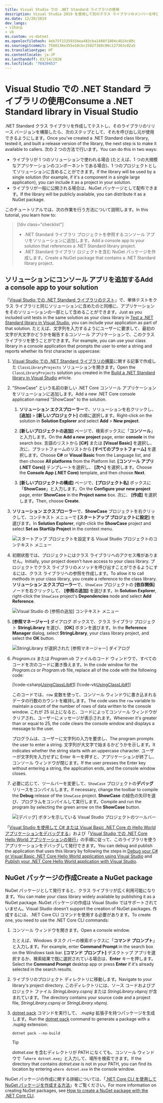 ```yaml
---
title: Visual Studio での .NET Standard ライブラリの使用
description: Visual Studio 2019 を使用して別のクラス ライブラリのメンバーを呼び出す .NET Core アプリケーションを構築します。
ms.date: 12/20/2019
dev_langs:
- csharp
- vb
ms.custom: vs-dotnet
ms.openlocfilehash: 4eb75f23359334ea483cba1498f1804c4b24c80c
ms.sourcegitcommit: 7588136e355e10cbc2582f389c90c127363c02a5
ms.translationtype: HT
ms.contentlocale: ja-JP
ms.lasthandoff: 03/14/2020
ms.locfileid: "76920453"
---
```

# <a name="consume-a-net-standard-library-in-visual-studio"></a><span data-ttu-id="f0048-103">Visual Studio での .NET Standard ライブラリの使用</span><span class="sxs-lookup"><span data-stu-id="f0048-103">Consume a .NET Standard library in Visual Studio</span></span>

<span data-ttu-id="f0048-104">.NET Standard クラス ライブラリを作成してテストし、そのライブラリのリリース バージョンを構築したら、次のステップとして、それを呼び出し元が使用できるようにします。</span><span class="sxs-lookup"><span data-stu-id="f0048-104">Once you've created a .NET Standard class library, tested it, and built a release version of the library, the next step is to make it available to callers.</span></span> <span data-ttu-id="f0048-105">次の 2 つの方法で行います。</span><span class="sxs-lookup"><span data-stu-id="f0048-105">You can do this in two ways:</span></span>

- <span data-ttu-id="f0048-106">ライブラリが 1 つのソリューションで使われる場合 (たとえば、1 つの大規模なアプリケーションのコンポーネントである場合)、1 つのプロジェクトとしてソリューションに含めることができます。</span><span class="sxs-lookup"><span data-stu-id="f0048-106">If the library will be used by a single solution (for example, if it's a component in a single large application), you can include it as a project in your solution.</span></span>
- <span data-ttu-id="f0048-107">ライブラリが一般に公開される場合は、NuGet パッケージとして配布できます。</span><span class="sxs-lookup"><span data-stu-id="f0048-107">If the library will be publicly available, you can distribute it as a NuGet package.</span></span>

<span data-ttu-id="f0048-108">このチュートリアルでは、次の作業を行う方法について説明します。</span><span class="sxs-lookup"><span data-stu-id="f0048-108">In this tutorial, you learn how to:</span></span>
> [!div class="checklist"]
>
> - <span data-ttu-id="f0048-109">.NET Standard ライブラリ プロジェクトを参照するコンソール アプリをソリューションに追加します。</span><span class="sxs-lookup"><span data-stu-id="f0048-109">Add a console app to your solution that references a .NET Standard library project.</span></span>
> - <span data-ttu-id="f0048-110">.NET Standard ライブラリ ロジェクトを含む NuGet パッケージを作成します。</span><span class="sxs-lookup"><span data-stu-id="f0048-110">Create a NuGet package that contains a .NET Standard library project.</span></span>

## <a name="add-a-console-app-to-your-solution"></a><span data-ttu-id="f0048-111">ソリューションにコンソール アプリを追加する</span><span class="sxs-lookup"><span data-stu-id="f0048-111">Add a console app to your solution</span></span>

<span data-ttu-id="f0048-112">「[Visual Studio での .NET Standard ライブラリのテスト](testing-library-with-visual-studio.md)」で、単体テストをクラス ライブラリと同じソリューションに含めたのと同様に、アプリケーションをそのソリューションの一部として含めることができます。</span><span class="sxs-lookup"><span data-stu-id="f0048-112">Just as you included unit tests in the same solution as your class library in [Test a .NET Standard library in Visual Studio](testing-library-with-visual-studio.md), you can include your application as part of that solution.</span></span> <span data-ttu-id="f0048-113">たとえば、文字列を入力するようにユーザーに要求して、最初の文字が大文字かどうかを報告するコンソール アプリケーションで、このクラス ライブラリを使うことができます。</span><span class="sxs-lookup"><span data-stu-id="f0048-113">For example, you can use your class library in a console application that prompts the user to enter a string and reports whether its first character is uppercase:</span></span>

1. <span data-ttu-id="f0048-114">[Visual Studio での .NET Standard ライブラリの構築](library-with-visual-studio.md)に関する記事で作成した `ClassLibraryProjects` ソリューションを開きます。</span><span class="sxs-lookup"><span data-stu-id="f0048-114">Open the `ClassLibraryProjects` solution you created in the [Build a .NET Standard library in Visual Studio](library-with-visual-studio.md) article.</span></span>

1. <span data-ttu-id="f0048-115">"ShowCase" という名前の新しい .NET Core コンソール アプリケーションをソリューションに追加します。</span><span class="sxs-lookup"><span data-stu-id="f0048-115">Add a new .NET Core console application named "ShowCase" to the solution.</span></span>

   1. <span data-ttu-id="f0048-116">**ソリューション エクスプローラー**で、ソリューションを右クリックし、 **[追加]**  >  **[新しいプロジェクト]** の順に選択します。</span><span class="sxs-lookup"><span data-stu-id="f0048-116">Right-click on the solution in **Solution Explorer** and select **Add** > **New project**.</span></span>

   1. <span data-ttu-id="f0048-117">**[新しいプロジェクトの追加]** ページで、検索ボックスに「**コンソール**」と入力します。</span><span class="sxs-lookup"><span data-stu-id="f0048-117">On the **Add a new project** page, enter **console** in the search box.</span></span> <span data-ttu-id="f0048-118">言語のリストから **[C#]** または **[Visual Basic]** を選択し、次に、プラットフォームのリストから **[すべてのプラットフォーム]** を選択します。</span><span class="sxs-lookup"><span data-stu-id="f0048-118">Choose **C#** or **Visual Basic** from the Language list, and then choose **All platforms** from the Platform list.</span></span> <span data-ttu-id="f0048-119">**[コンソール アプリ (.NET Core)]** テンプレートを選択し、 **[次へ]** を選択します。</span><span class="sxs-lookup"><span data-stu-id="f0048-119">Choose the **Console App (.NET Core)** template, and then choose **Next**.</span></span>

   1. <span data-ttu-id="f0048-120">**[新しいプロジェクトの構成]** ページで、**[プロジェクト名]** ボックスに「**ShowCase**」と入力します。</span><span class="sxs-lookup"><span data-stu-id="f0048-120">On the **Configure your new project** page, enter **ShowCase** in the **Project name** box.</span></span> <span data-ttu-id="f0048-121">次に、 **[作成]** を選択します。</span><span class="sxs-lookup"><span data-stu-id="f0048-121">Then, choose **Create**.</span></span>

1. <span data-ttu-id="f0048-122">**ソリューション エクスプローラー**で、**ShowCase** プロジェクトを右クリックして、コンテキスト メニューで **[スタートアップ プロジェクトに設定]** を選びます。</span><span class="sxs-lookup"><span data-stu-id="f0048-122">In **Solution Explorer**, right-click the **ShowCase** project and select **Set as StartUp Project** in the context menu.</span></span>

   ![スタートアップ プロジェクトを設定する Visual Studio プロジェクトのコンテキスト メニュー](./media/consuming-library-with-visual-studio/set-startup-project-context-menu.png)

1. <span data-ttu-id="f0048-124">初期状態では、プロジェクトにはクラス ライブラリへのアクセス権がありません。</span><span class="sxs-lookup"><span data-stu-id="f0048-124">Initially, your project doesn't have access to your class library.</span></span> <span data-ttu-id="f0048-125">プロジェクトでクラス ライブラリのメソッドを呼び出すことができるようにするには、クラス ライブラリへの参照を作成します。</span><span class="sxs-lookup"><span data-stu-id="f0048-125">To allow it to call methods in your class library, you create a reference to the class library.</span></span> <span data-ttu-id="f0048-126">**ソリューション エクスプローラー**で、`ShowCase` プロジェクトの **[依存関係]** ノードを右クリックして、 **[参照の追加]** を選びます。</span><span class="sxs-lookup"><span data-stu-id="f0048-126">In **Solution Explorer**, right-click the `ShowCase` project's **Dependencies** node and select **Add Reference**.</span></span>

   ![Visual Studio の [参照の追加] コンテキスト メニュー](./media/consuming-library-with-visual-studio/add-reference-context-menu.png)

1. <span data-ttu-id="f0048-128">**[参照マネージャー]** ダイアログ ボックスで、クラス ライブラリ プロジェクト **StringLibrary** を選び、 **[OK]** ボタンを選びます。</span><span class="sxs-lookup"><span data-stu-id="f0048-128">In the **Reference Manager** dialog, select **StringLibrary**, your class library project, and select the **OK** button.</span></span>

   ![StringLibrary が選択された [参照マネージャー] ダイアログ](./media/consuming-library-with-visual-studio/manage-project-references.png)

1. <span data-ttu-id="f0048-130">*Program.cs* または *Program.vb* ファイルのコード ウィンドウで、すべてのコードを次のコードに置き換えます。</span><span class="sxs-lookup"><span data-stu-id="f0048-130">In the code window for the *Program.cs* or *Program.vb* file, replace all of the code with the following code:</span></span>

   [!code-csharp[UsingClassLib#1](~/samples/snippets/csharp/getting_started/with_visual_studio_2017/showcase.cs)]
   [!code-vb[UsingClassLib#1](~/samples/snippets/core/tutorials/vb-library-with-visual-studio/showcase.vb)]

   <span data-ttu-id="f0048-131">このコードでは、`row` 変数を使って、コンソール ウィンドウに書き込まれるデータの行数のカウントを維持します。</span><span class="sxs-lookup"><span data-stu-id="f0048-131">The code uses the `row` variable to maintain a count of the number of rows of data written to the console window.</span></span> <span data-ttu-id="f0048-132">これが 25 以上になると、コードによってコンソール ウィンドウがクリアされ、ユーザーにメッセージが表示されます。</span><span class="sxs-lookup"><span data-stu-id="f0048-132">Whenever it's greater than or equal to 25, the code clears the console window and displays a message to the user.</span></span>

   <span data-ttu-id="f0048-133">プログラムは、ユーザーに文字列の入力を要求し、</span><span class="sxs-lookup"><span data-stu-id="f0048-133">The program prompts the user to enter a string.</span></span> <span data-ttu-id="f0048-134">文字列が大文字で始まるかどうかを示します。</span><span class="sxs-lookup"><span data-stu-id="f0048-134">It indicates whether the string starts with an uppercase character.</span></span> <span data-ttu-id="f0048-135">ユーザーが文字列を入力せずに Enter キーを押すと、アプリケーションが終了し、コンソール ウィンドウが閉じます。</span><span class="sxs-lookup"><span data-stu-id="f0048-135">If the user presses the Enter key without entering a string, the application ends, and the console window closes.</span></span>

1. <span data-ttu-id="f0048-136">必要に応じて、ツールバーを変更して、`ShowCase` プロジェクトの**デバッグ** リリースをコンパイルします。</span><span class="sxs-lookup"><span data-stu-id="f0048-136">If necessary, change the toolbar to compile the **Debug** release of the `ShowCase` project.</span></span> <span data-ttu-id="f0048-137">**ShowCase** の緑色の矢印を選び、プログラムをコンパイルして実行します。</span><span class="sxs-lookup"><span data-stu-id="f0048-137">Compile and run the program by selecting the green arrow on the **ShowCase** button.</span></span>

   ![[デバッグ] ボタンを示している Visual Studio プロジェクトのツールバー](./media/consuming-library-with-visual-studio/visual-studio-project-toolbar.png)

<span data-ttu-id="f0048-139">「[Visual Studio を使用して C# または Visual Basic .NET Core の Hello World アプリケーションをデバッグする](debugging-with-visual-studio.md)」および「[Visual Studio での .NET Core Hello World アプリケーションの発行](publishing-with-visual-studio.md)」の手順に従って、このライブラリを使うアプリケーションをデバッグして発行できます。</span><span class="sxs-lookup"><span data-stu-id="f0048-139">You can debug and publish the application that uses this library by following the steps in [Debug your C# or Visual Basic .NET Core Hello World application using Visual Studio](debugging-with-visual-studio.md) and [Publish your .NET Core Hello World application with Visual Studio](publishing-with-visual-studio.md).</span></span>

## <a name="create-a-nuget-package"></a><span data-ttu-id="f0048-140">NuGet パッケージの作成</span><span class="sxs-lookup"><span data-stu-id="f0048-140">Create a NuGet package</span></span>

<span data-ttu-id="f0048-141">NuGet パッケージとして発行すると、クラス ライブラリが広く利用可能になります。</span><span class="sxs-lookup"><span data-stu-id="f0048-141">You can make your class library widely available by publishing it as a NuGet package.</span></span> <span data-ttu-id="f0048-142">NuGet パッケージの作成は Visual Studio ではサポートされていません。</span><span class="sxs-lookup"><span data-stu-id="f0048-142">Visual Studio doesn't support the creation of NuGet packages.</span></span> <span data-ttu-id="f0048-143">作成するには、.NET Core CLI コマンドを使用する必要があります。</span><span class="sxs-lookup"><span data-stu-id="f0048-143">To create one, you need to use the .NET Core CLI commands:</span></span>

1. <span data-ttu-id="f0048-144">コンソール ウィンドウを開きます。</span><span class="sxs-lookup"><span data-stu-id="f0048-144">Open a console window.</span></span>

   <span data-ttu-id="f0048-145">たとえば、Windows タスク バーの検索ボックスに「**コマンド プロンプト**」と入力します。</span><span class="sxs-lookup"><span data-stu-id="f0048-145">For example, enter **Command Prompt** in the search box on the Windows task bar.</span></span> <span data-ttu-id="f0048-146">**[コマンド プロンプト]** デスクトップ アプリを選択するか、検索結果で既に選択されている場合は、**Enter** キーを押します。</span><span class="sxs-lookup"><span data-stu-id="f0048-146">Select the **Command Prompt** desktop app or press **Enter** if it's already selected in the search results.</span></span>

1. <span data-ttu-id="f0048-147">ライブラリのプロジェクト ディレクトリに移動します。</span><span class="sxs-lookup"><span data-stu-id="f0048-147">Navigate to your library's project directory.</span></span> <span data-ttu-id="f0048-148">このディレクトリには、ソース コードおよびプロジェクト ファイル *StringLibrary.csproj* または *StringLibrary.vbproj* が含まれています。</span><span class="sxs-lookup"><span data-stu-id="f0048-148">The directory contains your source code and a project file, *StringLibrary.csproj* or *StringLibrary.vbproj*.</span></span>

1. <span data-ttu-id="f0048-149">[dotnet pack](../tools/dotnet-pack.md) コマンドを実行して、 *.nupkg* 拡張子を持つパッケージを生成します。</span><span class="sxs-lookup"><span data-stu-id="f0048-149">Run the [dotnet pack](../tools/dotnet-pack.md) command to generate a package with a *.nupkg* extension:</span></span>

   ```dotnetcli
   dotnet pack --no-build
   ```

   > [!TIP]
   > <span data-ttu-id="f0048-150">*dotnet.exe* を含むディレクトリが PATH になくても、コンソール ウィンドウで「`where dotnet.exe`」と入力して、場所を検索できます。</span><span class="sxs-lookup"><span data-stu-id="f0048-150">If the directory that contains *dotnet.exe* is not in your PATH, you can find its location by entering `where dotnet.exe` in the console window.</span></span>

<span data-ttu-id="f0048-151">NuGet パッケージの作成に関する詳細については、「[.NET Core CLI を使用して NuGet パッケージを作成する方法](../deploying/creating-nuget-packages.md)」をご覧ください。</span><span class="sxs-lookup"><span data-stu-id="f0048-151">For more information on creating NuGet packages, see [How to create a NuGet package with the .NET Core CLI](../deploying/creating-nuget-packages.md).</span></span>
